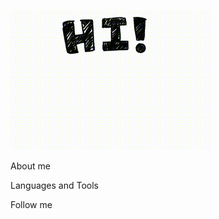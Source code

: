 ![Header](https://github.com/WITI4/WITI4/blob/main/assets/star-wars-the-child.gif)

About me

Languages and Tools

Follow me
